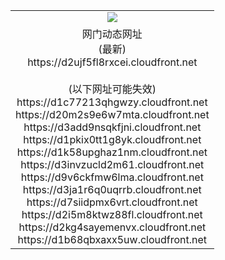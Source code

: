 ﻿<table>
  <tr></tr>
  <tr><td colspan=2 align=center><img src="https://d2ujf5fl8rxcei.cloudfront.net/Up/oGate.jpg" /></td></tr>
  <tr><td colspan=2 align=center>网门动态网址<br/>(最新)
<br>https://d2ujf5fl8rxcei.cloudfront.net
<br/><br/>(以下网址可能失效)
<br>https://d1c77213qhgwzy.cloudfront.net
<br>https://d20m2s9e6w7mta.cloudfront.net
<br>https://d3add9nsqkfjni.cloudfront.net
<br>https://d1pkix0tt1g8yk.cloudfront.net
<br>https://d1k58upghaz1nm.cloudfront.net
<br>https://d3invzucld2m61.cloudfront.net
<br>https://d9v6ckfmw6lma.cloudfront.net
<br>https://d3ja1r6q0uqrrb.cloudfront.net
<br>https://d7siidpmx6vrt.cloudfront.net
<br>https://d2i5m8ktwz88fl.cloudfront.net
<br>https://d2kg4sayemenvx.cloudfront.net
<br>https://d1b68qbxaxx5uw.cloudfront.net
    </td>
  </tr>
</table>
